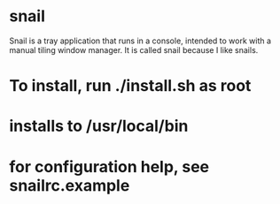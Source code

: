 # snail
Snail is a tray application that runs in a console, intended to work with a manual tiling window manager. It is called snail because I like snails.


# To install, run ./install.sh as root
# installs to /usr/local/bin


# for configuration help, see snailrc.example

